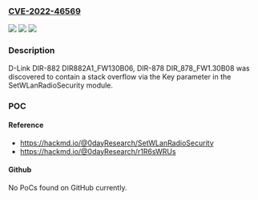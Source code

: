 ### [CVE-2022-46569](https://cve.mitre.org/cgi-bin/cvename.cgi?name=CVE-2022-46569)
![](https://img.shields.io/static/v1?label=Product&message=n%2Fa&color=blue)
![](https://img.shields.io/static/v1?label=Version&message=n%2Fa&color=blue)
![](https://img.shields.io/static/v1?label=Vulnerability&message=n%2Fa&color=brighgreen)

### Description

D-Link DIR-882 DIR882A1_FW130B06, DIR-878 DIR_878_FW1.30B08 was discovered to contain a stack overflow via the Key parameter in the SetWLanRadioSecurity module.

### POC

#### Reference
- https://hackmd.io/@0dayResearch/SetWLanRadioSecurity
- https://hackmd.io/@0dayResearch/r1R6sWRUs

#### Github
No PoCs found on GitHub currently.

